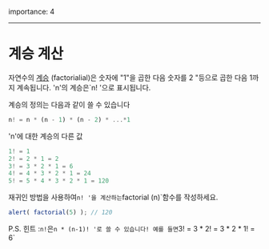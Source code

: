importance: 4

---
# 계승 계산

자연수의 [계승](https://en.wikipedia.org/wiki/Factorial) (factorialial)은 숫자에 "1"을 곱한 다음 숫자를 2 "등으로 곱한 다음 1까지 계속됩니다. 'n'의 계승은`n! '으로 표시됩니다.

계승의 정의는 다음과 같이 쓸 수 있습니다

```js
n! = n * (n - 1) * (n - 2) * ...*1
```

'n'에 대한 계승의 다른 값

```js
1! = 1
2! = 2 * 1 = 2
3! = 3 * 2 * 1 = 6
4! = 4 * 3 * 2 * 1 = 24
5! = 5 * 4 * 3 * 2 * 1 = 120
```

재귀인 방법을 사용하여`n! '을 계산하는`factorial (n)`함수를 작성하세요.

```js
alert( factorial(5) ); // 120
```

P.S. 힌트 :`n!`은`n * (n-1)! '로 쓸 수 있습니다! 예를 들면`3! = 3 * 2! = 3 * 2 * 1! = 6`
